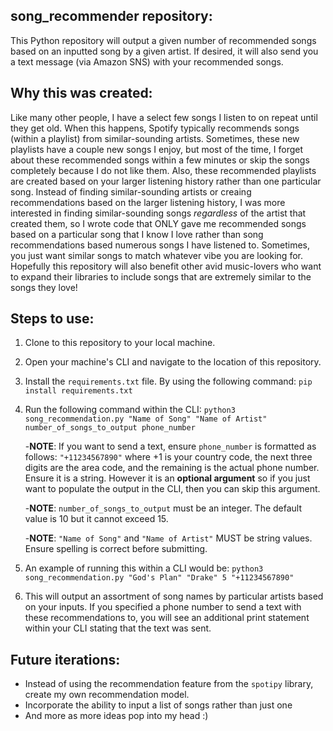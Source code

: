 ## song_recommender repository:
This Python repository will output a given number of recommended songs based on an inputted song by a given artist. 
If desired, it will also send you a text message (via Amazon SNS) with your recommended songs.

## Why this was created:
Like many other people, I have a select few songs I listen to on repeat until they get old. When this happens, Spotify typically recommends songs (within a playlist) from similar-sounding artists. Sometimes, these new playlists have a couple new songs I enjoy, but most of the time, I forget about these recommended songs within a few minutes or skip the songs completely because I do not like them. Also, these recommended playlists are created based on your larger listening history rather than one particular song. Instead of finding similar-sounding artists or creaing recommendations based on the larger listening history, I was more interested in finding similar-sounding songs *regardless* of the artist that created them, so I wrote code that ONLY gave me recommended songs based on a particular song that I know I love rather than song recommendations based numerous songs I have listened to. Sometimes, you just want similar songs to match whatever vibe you are looking for. Hopefully this repository will also benefit other avid music-lovers who want to expand their libraries to include songs that are extremely similar to the songs they love!

## Steps to use:
1. Clone to this repository to your local machine.
2. Open your machine's CLI and navigate to the location of this repository.
3. Install the `requirements.txt` file. By using the following command: `pip install requirements.txt` 
4. Run the following command within the CLI:
`python3 song_recommendation.py "Name of Song" "Name of Artist" number_of_songs_to_output phone_number`

    -**NOTE**: If you want to send a text, ensure `phone_number` is formatted as follows:
      `"+11234567890"` where +1 is your country code, the next three digits are the area code, and the remaining is the actual phone number. Ensure it is a string. However it is an **optional argument** so if you just want to populate the output in the CLI, then you can skip this argument.

    -**NOTE**: `number_of_songs_to_output` must be an integer. The default value is 10 but it cannot exceed 15.
  
    -**NOTE**: `"Name of Song"` and `"Name of Artist"` MUST be string values. Ensure spelling is correct before submitting.
  
5. An example of running this within a CLI would be:
`python3 song_recommendation.py "God's Plan" "Drake" 5 "+11234567890"`
6. This will output an assortment of song names by particular artists based on your inputs. If you specified a phone number to send a text with these recommendations to, you will see an additional print statement within your CLI stating that the text was sent.



## Future iterations:
- Instead of using the recommendation feature from the `spotipy` library, create my own recommendation model.
- Incorporate the ability to input a list of songs rather than just one
- And more as more ideas pop into my head :)
